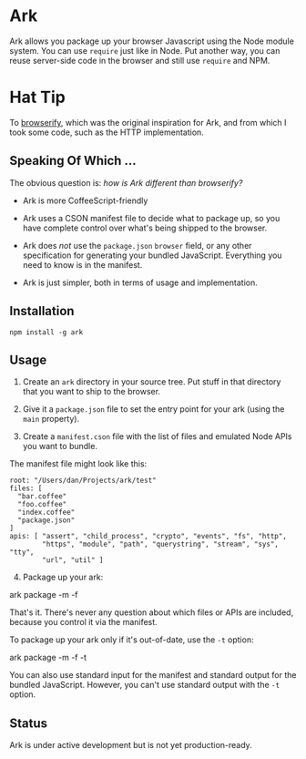 # Ark

Ark allows you package up your browser Javascript using the Node module system. You can use `require` just like in Node. Put another way, you can reuse server-side code in the browser and still use `require` and NPM.

# Hat Tip

To [browserify][0], which was the original inspiration for Ark, and from which I took some code, such as the HTTP implementation.

[0]:http://browserify.org/

## Speaking Of Which ...

The obvious question is: *how is Ark different than browserify?* 

* Ark is more CoffeeScript-friendly

* Ark uses a CSON manifest file to decide what to package up, so you have complete control over what's being shipped to the browser.

* Ark does *not* use the `package.json` `browser` field, or any other specification for generating your bundled JavaScript. Everything you need to know is in the manifest.

* Ark is just simpler, both in terms of usage and implementation. 

## Installation

    npm install -g ark
    
## Usage

1. Create an `ark` directory in your source tree. Put stuff in that directory that you want to ship to the browser. 

2. Give it a `package.json` file to set the entry point for your ark (using the `main` property). 

3. Create a `manifest.cson` file with the list of files and emulated Node APIs you want to bundle.

The manifest file might look like this:

    root: "/Users/dan/Projects/ark/test"
    files: [
      "bar.coffee"
      "foo.coffee"
      "index.coffee"
      "package.json"
    ]
    apis: [ "assert", "child_process", "crypto", "events", "fs", "http",  
            "https", "module", "path", "querystring", "stream", "sys", "tty", 
            "url", "util" ]


4. Package up your ark:

  ark package -m <manifest> -f <path-to-javascript>

That's it. There's never any question about which files or APIs are included, because you control it via the manifest.

To package up your ark only if it's out-of-date, use the `-t` option:

  ark package -m <manifest> -f <path-to-javascript> -t

You can also use standard input for the manifest and standard output for the bundled JavaScript. However, you can't use standard output with the `-t` option.

## Status

Ark is under active development but is not yet production-ready.

